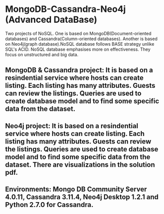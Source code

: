 # MongoDB-Cassandra-Neo4j (Advanced DataBase)
Two projects of NoSQL. One is based on MongoDB(Document-oriented databases) and Cassandra(Column-oriented databases). Another is based on Neo4j(graph database).NoSQL database follows BASE strategy unlike SQL's ACID. NoSQL database emphasises more on effectiveness. They focus on unstructured and big data.
## MongoDB & Cassandra project: It is based on a resindential service where hosts can create listing. Each listing has many attributes. Guests can review the listings. Queries are used to create database model and to find some specific data from the dataset.
## Neo4j project: It is based on a resindential service where hosts can create listing. Each listing has many attributes. Guests can review the listings. Queries are used to create database model and to find some specific data from the dataset. There are visualizations in the solution pdf.
## Environments: Mongo DB Community Server 4.0.11, Cassandra 3.11.4, Neo4j Desktop 1.2.1 and Python 2.7.0 for Cassandra.
